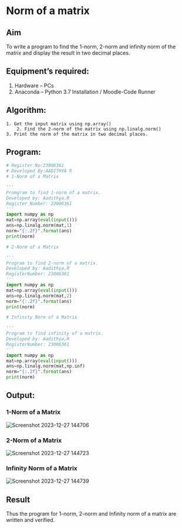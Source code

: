 # Norm of a matrix
## Aim
To write a program to find the 1-norm, 2-norm and infinity norm of the matrix and display the result in two decimal places.
## Equipment’s required:
1.	Hardware – PCs
2.	Anaconda – Python 3.7 Installation / Moodle-Code Runner
## Algorithm:
	1. Get the input matrix using np.array()   
        2. Find the 2-norm of the matrix using np.linalg.norm()
	3. Print the norm of the matrix in two decimal places.
## Program:
```Python
# Register No:23006361
# Developed By:AADITHYA R
# 1-Norm of a Matrix

'''
Promgram to find 1-norm of a matrix.
Developed by: Aadithya.R
Register Number: 23006361
'''
import numpy as np
mat=np.array(eval(input()))
ans=np.linalg.norm(mat,1)
norm="{:.2f}".format(ans)
print(norm)

# 2-Norm of a Matrix

'''
Program to find 2-norm of a matrix.
Developed by: Aadithya.R
RegisterNumber: 23006361
'''
import numpy as np
mat=np.array(eval(input()))
ans=np.linalg.norm(mat,2)
norm="{:.2f}".format(ans)
print(norm)

# Infinity Norm of a Matrix

'''
Program to find infinity of a matrix.
Developed by: Aadithya.R
RegisterNumber: 23006361
'''
import numpy as np
mat=np.array(eval(input()))
ans=np.linalg.norm(mat,np.inf)
norm="{:.2f}".format(ans)
print(norm)

```
## Output:
### 1-Norm of a Matrix

![Screenshot 2023-12-27 144706](https://github.com/Aadithya2201/Norm-of-a-matrix/assets/145917810/93371bdf-8b94-46cb-a0f0-7a97335f395f)


### 2-Norm of a Matrix

![Screenshot 2023-12-27 144723](https://github.com/Aadithya2201/Norm-of-a-matrix/assets/145917810/88942029-239d-4620-bae3-1ac779e72aaa)

### Infinity Norm of a Matrix

![Screenshot 2023-12-27 144739](https://github.com/Aadithya2201/Norm-of-a-matrix/assets/145917810/29980ad8-f411-4fcd-88a8-3f42deac2109)

## Result
Thus the program for 1-norm, 2-norm and Infinity norm of a matrix are written and verified.
